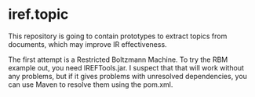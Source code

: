iref.topic
==========

This repository is going to contain prototypes to extract topics from documents, which may improve IR effectiveness. 

The first attempt is a Restricted Boltzmann Machine. To try the RBM example out, you need IREFTools.jar. I suspect that that will work without any problems, but if it gives problems with unresolved dependencies, you can use Maven to resolve them using the pom.xml.
